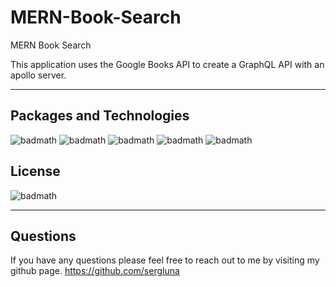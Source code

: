 # MERN-Book-Search
MERN Book Search

This application uses the Google Books API to create a GraphQL API with an apollo server. 

---

## Packages and Technologies

![badmath](https://img.shields.io/badge/Language-JavaScript-blue)
![badmath](https://img.shields.io/badge/Registry-npm-ff69b4)
![badmath](https://img.shields.io/badge/Enviorment-Node.js-success)
![badmath](https://img.shields.io/badge/Framework-React-0CAADC)
![badmath](https://img.shields.io/badge/Tech-GraphQL-blueviolet)

## License
![badmath](https://img.shields.io/badge/License-MIT-red)

---

## Questions

If you have any questions please feel free to reach out to me by visiting my github page.
https://github.com/sergluna

